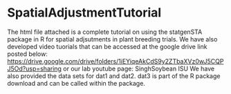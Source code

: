 # SpatialAdjustmentTutorial
The html file attached is a complete tutorial on using the statgenSTA package in R for spatial adjsutments in plant breeding trials. We have also developed video tuorials
that can be accessed at the google drive link posted below:
https://drive.google.com/drive/folders/1iEYiqeAkCdS9y2ZTbaXVz0wJ5CQPJ5Od?usp=sharing or our lab youtube page:
SinghSoybean ISU
We have also provided the data sets for dat1 and dat2. dat3 is part of the R package download and can be called within the package.
